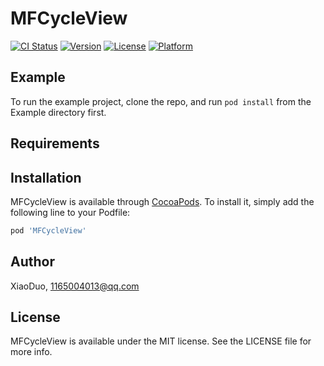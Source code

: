 # MFCycleView

[![CI Status](https://img.shields.io/travis/XiaoDuo/MFCycleView.svg?style=flat)](https://travis-ci.org/XiaoDuo/MFCycleView)
[![Version](https://img.shields.io/cocoapods/v/MFCycleView.svg?style=flat)](https://cocoapods.org/pods/MFCycleView)
[![License](https://img.shields.io/cocoapods/l/MFCycleView.svg?style=flat)](https://cocoapods.org/pods/MFCycleView)
[![Platform](https://img.shields.io/cocoapods/p/MFCycleView.svg?style=flat)](https://cocoapods.org/pods/MFCycleView)

## Example

To run the example project, clone the repo, and run `pod install` from the Example directory first.

## Requirements

## Installation

MFCycleView is available through [CocoaPods](https://cocoapods.org). To install
it, simply add the following line to your Podfile:

```ruby
pod 'MFCycleView'
```

## Author

XiaoDuo, 1165004013@qq.com

## License

MFCycleView is available under the MIT license. See the LICENSE file for more info.
